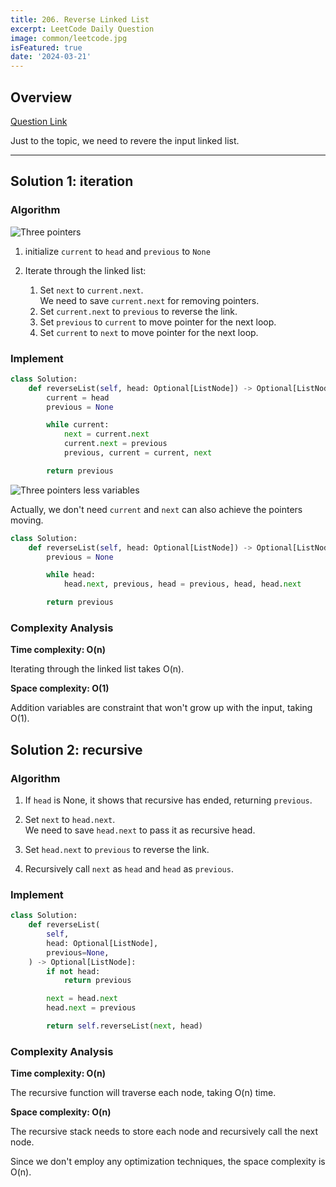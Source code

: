 ```yaml
---
title: 206. Reverse Linked List
excerpt: LeetCode Daily Question
image: common/leetcode.jpg
isFeatured: true
date: '2024-03-21'
---
```


## Overview

[Question Link](https://leetcode.com/problems/reverse-linked-list/description/)

Just to the topic, we need to revere the input linked list.

---

## Solution 1: iteration

### Algorithm

![Three pointers](https://media.geeksforgeeks.org/wp-content/cdn-uploads/RGIF2.gif)

1. initialize `current` to `head` and `previous` to `None`

2. Iterate through the linked list:
   1. Set `next` to `current.next`.\
      We need to save `current.next` for removing pointers.
   2. Set `current.next` to `previous` to reverse the link.
   3. Set `previous` to `current` to move pointer for the next loop.
   4. Set `current` to `next` to move pointer for the next loop.

### Implement

```python
class Solution:
    def reverseList(self, head: Optional[ListNode]) -> Optional[ListNode]:
        current = head
        previous = None

        while current:
            next = current.next
            current.next = previous
            previous, current = current, next

        return previous
```

![Three pointers less variables](/leetcode/206/three-pointers-less-variables.jpg)

Actually, we don't need `current` and `next` can also achieve the pointers moving.

```python
class Solution:
    def reverseList(self, head: Optional[ListNode]) -> Optional[ListNode]:
        previous = None

        while head:
            head.next, previous, head = previous, head, head.next

        return previous
```

### Complexity Analysis

**Time complexity: O(n)**

Iterating through the linked list takes O(n).

**Space complexity: O(1)**

Addition variables are constraint that won't grow up with the input, taking O(1).

## Solution 2: recursive

### Algorithm

1. If `head` is None, it shows that recursive has ended, returning `previous`.

2. Set `next` to `head.next`.\
   We need to save `head.next` to pass it as recursive head.

3. Set `head.next` to `previous` to reverse the link.

4. Recursively call `next` as `head` and `head` as `previous`.

### Implement

```python
class Solution:
    def reverseList(
        self,
        head: Optional[ListNode],
        previous=None,
    ) -> Optional[ListNode]:
        if not head:
            return previous

        next = head.next
        head.next = previous

        return self.reverseList(next, head)
```

### Complexity Analysis

**Time complexity: O(n)**

The recursive function will traverse each node, taking O(n) time.

**Space complexity: O(n)**

The recursive stack needs to store each node and recursively call the next node.

Since we don't employ any optimization techniques, the space complexity is O(n).
